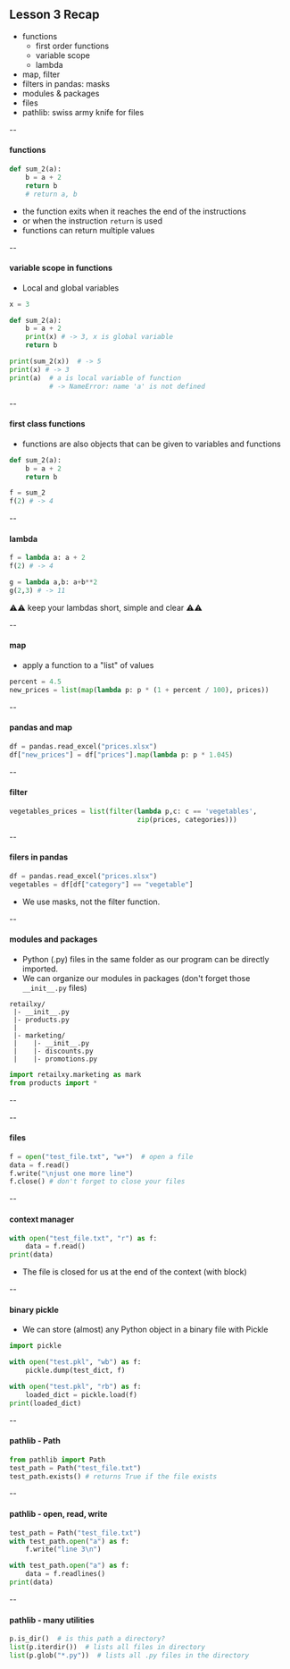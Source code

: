 
<!-- .slide: id="lesson2_recap" data-background="coral"-->


## Lesson 3 Recap

- functions
  - first order functions
  - variable scope
  - lambda
- map, filter
- filters in pandas: masks
- modules & packages
- files
- pathlib: swiss army knife for files

--

#### functions

```python
def sum_2(a):
    b = a + 2
    return b
    # return a, b
```

- the function exits when it reaches the end of the instructions
- or when the instruction ``return`` is used
- functions can return multiple values


--

#### variable scope in functions

- Local and global variables

```python
x = 3

def sum_2(a):
    b = a + 2
    print(x) # -> 3, x is global variable
    return b

print(sum_2(x))  # -> 5
print(x) # -> 3
print(a)  # a is local variable of function 
          # -> NameError: name 'a' is not defined
```

--

#### first class functions

- functions are also objects that can be given to variables and functions

```python
def sum_2(a):
    b = a + 2
    return b

f = sum_2
f(2) # -> 4
```

--

#### lambda

```python
f = lambda a: a + 2
f(2) # -> 4

g = lambda a,b: a+b**2
g(2,3) # -> 11
```

⚠️⚠️ keep your lambdas short, simple and clear ⚠️⚠️

--

#### map

- apply a function to a "list" of values

```python
percent = 4.5
new_prices = list(map(lambda p: p * (1 + percent / 100), prices))
```

--

#### pandas and map

```python
df = pandas.read_excel("prices.xlsx")
df["new_prices"] = df["prices"].map(lambda p: p * 1.045)
```

--

#### filter

```python
vegetables_prices = list(filter(lambda p,c: c == 'vegetables',
                                zip(prices, categories)))
```

--

#### filers in pandas

```python
df = pandas.read_excel("prices.xlsx")
vegetables = df[df["category"] == "vegetable"]
```

- We use masks, not the filter function.

--

#### modules and packages

- Python (.py) files in the same folder as our program can be directly imported.
- We can organize our modules in packages (don't forget those `__init__.py` files)

```text
retailxy/
 |- __init__.py
 |- products.py
 |
 |- marketing/
 |    |- __init__.py
 |    |- discounts.py
 |    |- promotions.py
```

```python
import retailxy.marketing as mark
from products import *
```

--

--

#### files

```python
f = open("test_file.txt", "w+")  # open a file
data = f.read()
f.write("\njust one more line")
f.close() # don't forget to close your files
```

--

#### context manager

```python
with open("test_file.txt", "r") as f:
    data = f.read()
print(data)
```

- The file is closed for us at the end of the context (with block)

--

#### binary pickle

- We can store (almost) any Python object in a binary file with Pickle


```python
import pickle

with open("test.pkl", "wb") as f:
    pickle.dump(test_dict, f)

with open("test.pkl", "rb") as f:
    loaded_dict = pickle.load(f)
print(loaded_dict)
```

--

#### pathlib - Path

```python
from pathlib import Path
test_path = Path("test_file.txt")
test_path.exists() # returns True if the file exists
```

--

#### pathlib - open, read, write

```python
test_path = Path("test_file.txt")
with test_path.open("a") as f:
    f.write("line 3\n")

with test_path.open("a") as f:
    data = f.readlines()
print(data)
```

--

#### pathlib - many utilities

```python
p.is_dir()  # is this path a directory?
list(p.iterdir())  # lists all files in directory
list(p.glob("*.py"))  # lists all .py files in the directory
```




